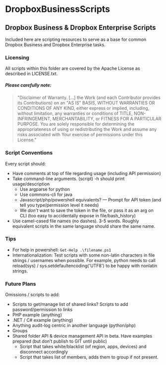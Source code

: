 # DropboxBusinessScripts
## Dropbox Business & Dropbox Enterprise Scripts

Included here are scripting resources to serve as a base for common Dropbox Business and Dropbox Enterprise tasks. 

### Licensing

All scripts within this folder are covered by the Apache License as described in LICENSE.txt.

##### Please carefully note: 

> "Disclaimer of Warranty. [...] the Work (and each Contributor provides its Contributions) on an "AS IS" BASIS, WITHOUT WARRANTIES OR CONDITIONS OF ANY KIND, either express or implied, including, without limitation, any warranties or conditions of TITLE, NON-INFRINGEMENT, MERCHANTABILITY, or FITNESS FOR A PARTICULAR PURPOSE. You are solely responsible for determining the appropriateness of using or redistributing the Work and assume any risks associated with Your exercise of permissions under this License."

### Script Conventions

Every script should:

- Have comments at top of file regarding usage (including API permission)
- Take command-line arguments.  (script) -h should print usage/description
  - Use argparse for python
  - Use commons-cli for java
  - Javascript/php/powershell equivalents?
— Prompt for API token (and tell you type/permission level it needs)
  - We *don’t* want to save the token in the file, or pass it as an arg on CLI (too easy to accidentally expose in file/bash_history)
- Use camel-cased file names (no dashes). 3-5 words.  Roughly equivalent scripts in the same language should share the same name.

### Tips

- For help in powershell: `Get-Help .\filename.ps1`
- Internationalization:  Test scripts with some non-latin characters in file strings / usernames when possible.  For example, python needs to call reload(sys) / sys.setdefaultencoding('UTF8') to be happy with nonlatin strings.

### Future Plans

Omissions / scripts to add:

- Scripts to get/manage list of shared links?  Scripts to add password/permission to links
- PHP example (anything)
- .NET / C# example (anything)
- Anything audit-log centric in another language (python/php)
- Groups
- Shared folder API & device management API in beta.  Have examples prepared (but don’t publish to GIT until public)
  - Script that takes white/blacklist (of region, apps, devices) and disconnect accordingly
  - Script that takes list of members, adds them to group if not present.